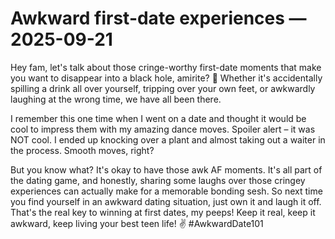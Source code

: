 # Awkward first-date experiences — 2025-09-21

Hey fam, let's talk about those cringe-worthy first-date moments that make you want to disappear into a black hole, amirite? 🙈 Whether it's accidentally spilling a drink all over yourself, tripping over your own feet, or awkwardly laughing at the wrong time, we have all been there.

I remember this one time when I went on a date and thought it would be cool to impress them with my amazing dance moves. Spoiler alert – it was NOT cool. I ended up knocking over a plant and almost taking out a waiter in the process. Smooth moves, right?

But you know what? It's okay to have those awk AF moments. It's all part of the dating game, and honestly, sharing some laughs over those cringey experiences can actually make for a memorable bonding sesh. So next time you find yourself in an awkward dating situation, just own it and laugh it off. That's the real key to winning at first dates, my peeps! Keep it real, keep it awkward, keep living your best teen life! ✌️ #AwkwardDate101